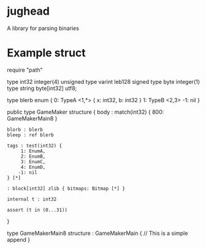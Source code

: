 # jughead
A library for parsing binaries

# Example struct
require "path"

type int32 integer(4) unsigned
type varint leb128 signed
type byte integer(1)
type string byte[int32] utf8;

type blerb enum {
    0: TypeA <1,*> { x: int32, b: int32 }
    1: TypeB <2,3>
   -1: nil
}

public type GameMaker structure {
    body : match(int32) {
        800: GameMakerMain8
    }

    blorb : blerb
    bleep : ref blerb

    tags : test(int32) {
         1: EnumA,
         2: EnumB,
         3: EnumC,
         4: EnumD,
        -1: nil
    } [*]

    : block[int32] zlib { bitmaps: Bitmap [*] }

    internal t : int32

    assert (t in (0...31))
}

type GameMakerMain8 structure : GameMakerMain {
    // This is a simple append
}
